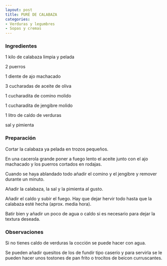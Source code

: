 ```yaml
---
layout: post
title: PURÉ DE CALABAZA
categories:
- Verduras y legumbres
- Sopas y cremas
---
```

<h3>Ingredientes</h3>
1 kilo de calabaza limpia y pelada

2 puerros

1 diente de ajo machacado

3 cucharadas de aceite de oliva

1 cucharadita de comino molido

1 cucharadita de jengibre molido

1 litro de caldo de verduras

sal y pimienta

<h3>Preparación</h3>
Cortar la calabaza ya pelada en trozos pequeños.

En una cacerola grande poner a fuego lento el aceite junto con el ajo machacado y los puerros cortados en rodajas.

Cuando se haya ablandado todo añadir el comino y el jengibre y remover durante un minuto.

Añadir la calabaza, la sal y la pimienta al gusto.

Añadir el caldo y subir el fuego. Hay que dejar hervir todo hasta que la calabaza esté hecha (aprox. media hora).

Batir bien y añadir un poco de agua o caldo si es necesario para dejar la textura deseada.

<h3>Observaciones</h3>
Si no tienes caldo de verduras la cocción se puede hacer con agua.

Se pueden añadir quesitos de los de fundir tipo caserío y para servirla se le pueden hacer unos tostones de pan frito o trocitos de beicon curruscantes.